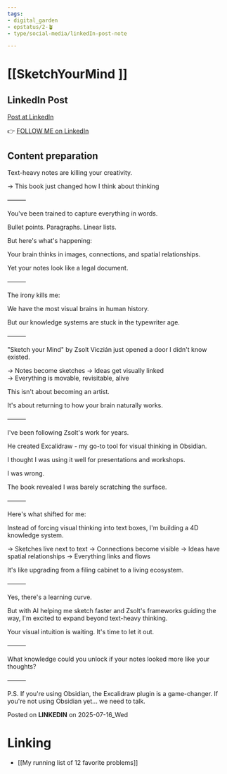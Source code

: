 ```yaml
---
tags: 
- digital_garden
- epstatus/2-🪴
- type/social-media/linkedIn-post-note

---
```

# [[SketchYourMind ]]
## LinkedIn Post
[Post at LinkedIn]()
  

👉 [FOLLOW ME on LinkedIn](https://www.linkedin.com/comm/mynetwork/discovery-see-all?usecase=PEOPLE_FOLLOWS&followMember=sebastiankamilli)

## Content preparation


Text-heavy notes are killing your creativity.

→ This book just changed how I think about thinking

———

You've been trained to capture everything in words.

Bullet points. Paragraphs. Linear lists.

But here's what's happening:

Your brain thinks in images, connections, and spatial relationships.

Yet your notes look like a legal document.

———

The irony kills me:

We have the most visual brains in human history.

But our knowledge systems are stuck in the typewriter age.

———

"Sketch your Mind" by Zsolt Viczián just opened a door I didn't know existed.

→ Notes become sketches 
→ Ideas get visually linked  
→ Everything is movable, revisitable, alive

This isn't about becoming an artist.

It's about returning to how your brain naturally works.

———

I've been following Zsolt's work for years.

He created Excalidraw - my go-to tool for visual thinking in Obsidian.

I thought I was using it well for presentations and workshops.

I was wrong.

The book revealed I was barely scratching the surface.

———

Here's what shifted for me:

Instead of forcing visual thinking into text boxes, I'm building a 4D knowledge system.

→ Sketches live next to text 
→ Connections become visible 
→ Ideas have spatial relationships 
→ Everything links and flows

It's like upgrading from a filing cabinet to a living ecosystem.

———

Yes, there's a learning curve.

But with AI helping me sketch faster and Zsolt's frameworks guiding the way, 
I'm excited to expand beyond text-heavy thinking.

Your visual intuition is waiting. It's time to let it out.

———

What knowledge could you unlock if your notes looked more like your thoughts?

———

P.S. 
If you're using Obsidian, the Excalidraw plugin is a game-changer. 
If you're not using Obsidian yet... we need to talk.


Posted on **LINKEDIN** on 2025-07-16_Wed
# Linking
+ [[My running list of 12 favorite problems]]